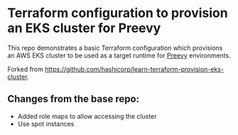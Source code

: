 # Terraform configuration to provision an EKS cluster for Preevy

This repo demonstrates a basic Terraform configuration which provisions an AWS EKS cluster to be used as a target runtime for [Preevy](https://preevy.dev) environments.

Forked from https://github.com/hashicorp/learn-terraform-provision-eks-cluster.

## Changes from the base repo:

- Added role maps to allow accessing the cluster
- Use spot instances
